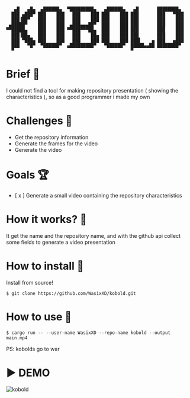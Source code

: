 ```
   ▄█   ▄█▄  ▄██████▄  ▀█████████▄   ▄██████▄   ▄█       ████████▄  
  ███ ▄███▀ ███    ███   ███    ███ ███    ███ ███       ███   ▀███ 
  ███▐██▀   ███    ███   ███    ███ ███    ███ ███       ███    ███ 
 ▄█████▀    ███    ███  ▄███▄▄▄██▀  ███    ███ ███       ███    ███ 
▀▀█████▄    ███    ███ ▀▀███▀▀▀██▄  ███    ███ ███       ███    ███ 
  ███▐██▄   ███    ███   ███    ██▄ ███    ███ ███       ███    ███ 
  ███ ▀███▄ ███    ███   ███    ███ ███    ███ ███▌    ▄ ███   ▄███ 
  ███   ▀█▀  ▀██████▀  ▄█████████▀   ▀██████▀  █████▄▄██ ████████▀  
  ▀                                            ▀                    
```

# Brief 📖
I could not find a tool for making repository presentation ( showing the characteristics ), so as a good programmer i made my own

# Challenges 🐢
- Get the repository information
- Generate the frames for the video
- Generate the video

# Goals 🏆
- [ x ] Generate a small video containing the repository characteristics

# How it works? 💼
It get the name and the repository name, and with the github api collect some fields to generate a video presentation

# How to install 🚀
Install from source!
```
$ git clone https://github.com/WasixXD/kobold.git
```
# How to use 👷
```
$ cargo run -- --user-name WasixXD --repo-name kobold --output main.mp4
```

PS: kobolds go to war


# ▶️ DEMO
![kobold](https://user-images.githubusercontent.com/66091116/232583067-afb55385-76c3-4f87-bdc4-477889cb8756.gif)
